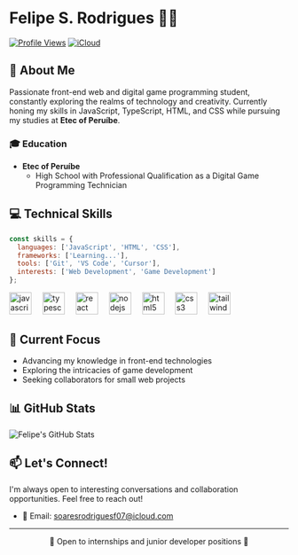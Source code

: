 # Felipe S. Rodrigues 👨‍💻

[![Profile Views](https://komarev.com/ghpvc/?username=frodrigss&color=blueviolet)](https://github.com/frodrigss)
[![iCloud](https://img.shields.io/badge/iCloud-3693F3?style=flat&logo=iCloud&logoColor=white)](mailto:soaresrodriguesf07@icloud.com)

## 🚀 About Me

Passionate front-end  web and digital game programming student, constantly exploring the realms of technology and creativity. Currently honing my skills in JavaScript, TypeScript, HTML, and CSS while pursuing my studies at **Etec of Peruíbe**.

### 🎓 Education

- **Etec of Peruíbe**
  - High School with Professional Qualification as a Digital Game Programming Technician

## 💻 Technical Skills

```javascript
const skills = {
  languages: ['JavaScript', 'HTML', 'CSS'],
  frameworks: ['Learning...'],
  tools: ['Git', 'VS Code', 'Cursor'],
  interests: ['Web Development', 'Game Development']
};
```

<div align="left">
  <img src="https://cdn.jsdelivr.net/gh/devicons/devicon/icons/javascript/javascript-original.svg" height="40" alt="javascript logo"  />
  <img width="12" />
  <img src="https://cdn.jsdelivr.net/gh/devicons/devicon/icons/typescript/typescript-original.svg" height="40" alt="typescript logo"  />
  <img width="12" />
  <img src="https://cdn.jsdelivr.net/gh/devicons/devicon/icons/react/react-original.svg" height="40" alt="react logo"  />
  <img width="12" />
  <img src="https://cdn.jsdelivr.net/gh/devicons/devicon/icons/nodejs/nodejs-original.svg" height="40" alt="nodejs logo"  />
  <img width="12" />
  <img src="https://cdn.jsdelivr.net/gh/devicons/devicon/icons/html5/html5-original.svg" height="40" alt="html5 logo"  />
  <img width="12" />
  <img src="https://cdn.jsdelivr.net/gh/devicons/devicon/icons/css3/css3-original.svg" height="40" alt="css3 logo"  />
  <img width="12" />
  <img src="https://cdn.jsdelivr.net/gh/devicons/devicon/icons/tailwindcss/tailwindcss-original-wordmark.svg" height="40" alt="tailwindcss logo"  />
</div>


## 🌱 Current Focus

- Advancing my knowledge in front-end technologies
- Exploring the intricacies of game development
- Seeking collaborators for small web projects

## 📊 GitHub Stats

<img align="center" src="https://github-readme-stats.vercel.app/api?username=frodrigss&show_icons=true&line_height=27&count_private=true&title_color=ffffff&text_color=c9cacc&icon_color=2bbc8a&bg_color=1d1f21" alt="Felipe's GitHub Stats" />

## 📫 Let's Connect!

I'm always open to interesting conversations and collaboration opportunities. Feel free to reach out!

- 📧 Email: [soaresrodriguesf07@icloud.com](mailto:soaresrodriguesf07@icloud.com)

---

<p align="center">💼 Open to internships and junior developer positions 💼</p>
